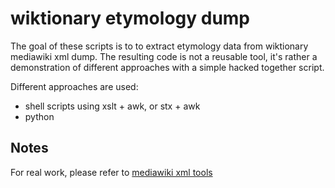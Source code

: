 # wiktionary etymology dump

The goal of these scripts is to to extract etymology data from wiktionary
mediawiki xml dump. The resulting code is not a reusable tool, it's rather
a demonstration of different approaches with a simple hacked together script.

Different approaches are used:

 * shell scripts using xslt + awk, or stx + awk
 * python

## Notes

For real work, please refer to
[mediawiki xml tools](https://meta.wikimedia.org/wiki/Data_dumps/Tools_for_importing)
